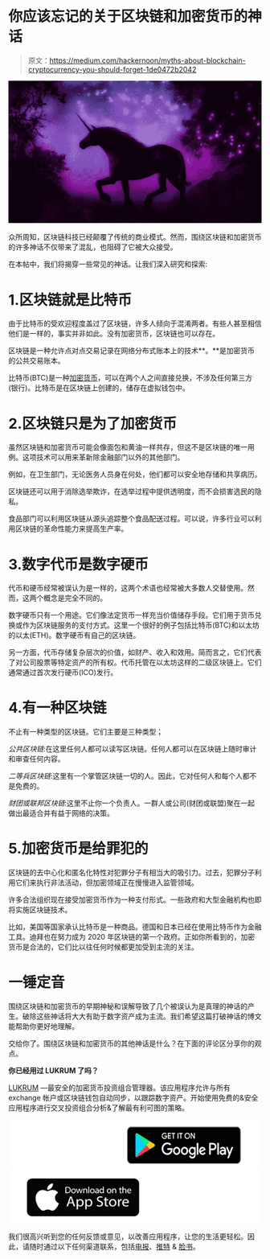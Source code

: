 # 你应该忘记的关于区块链和加密货币的神话

> 原文：<https://medium.com/hackernoon/myths-about-blockchain-cryptocurrency-you-should-forget-1de0472b2042>

![](img/71574a71f122d4b82ac8502232111053.png)

众所周知，区块链科技已经颠覆了传统的商业模式。然而，围绕区块链和加密货币的许多神话不仅带来了混乱，也阻碍了它被大众接受。

在本帖中，我们将揭穿一些常见的神话。让我们深入研究和探索:

# 1.区块链就是比特币

由于比特币的受欢迎程度盖过了区块链，许多人倾向于混淆两者。有些人甚至相信他们是一样的，事实并非如此。没有加密货币，区块链也可以存在。

区块链是一种允许点对点交易记录在网络分布式账本上的技术**。**是加密货币的公共交易账本。

比特币(BTC)是一种[加密货币](https://hackernoon.com/tagged/cryptocurrency)，可以在两个人之间直接兑换，不涉及任何第三方(银行)。比特币是在区块链上创建的，储存在虚拟钱包中。

# 2.区块链只是为了加密货币

虽然区块链和加密货币可能会像面包和黄油一样共存，但这不是区块链的唯一用例。这项技术可以用来革新除金融部门以外的其他部门。

例如，在卫生部门，无论医务人员身在何处，他们都可以安全地存储和共享病历。

区块链还可以用于消除选举欺诈，在选举过程中提供透明度，而不会损害选民的隐私。

食品部门可以利用区块链从源头追踪整个食品配送过程。可以说，许多行业可以利用区块链的革命性能力来提高生产率。

# 3.数字代币是数字硬币

代币和硬币经常被误认为是一样的，这两个术语也经常被大多数人交替使用。然而，这两个概念是完全不同的。

数字硬币只有一个用途。它们像法定货币一样充当价值储存手段。它们用于货币兑换或作为区块链服务的支付方式。这里一个很好的例子包括比特币(BTC)和以太坊的以太(ETH)。数字硬币有自己的区块链。

另一方面，代币存储复杂层次的价值，如财产、收入和效用。简而言之，它们代表了对公司股票等特定资产的所有权。代币托管在以太坊这样的二级区块链上。它们通常通过首次发行硬币(ICO)发行。

# 4.有一种区块链

不止有一种类型的区块链。它们主要是三种类型；

*公共区块链*:在这里任何人都可以读写区块链。任何人都可以在区块链上随时审计和审查任何内容。

*二等兵区块链*:这里有一个掌管区块链一切的人。因此，它对任何人和每个人都不是免费的。

*财团或联邦区块链*:这里不止你一个负责人。一群人或公司(财团或联盟)聚在一起做出最适合并有益于网络的决策。

# 5.加密货币是给罪犯的

区块链的去中心化和匿名化特性对犯罪分子有相当大的吸引力。过去，犯罪分子利用它们来执行非法活动，但加密领域正在慢慢进入监管领域。

许多合法组织现在接受加密货币作为一种支付形式。一些政府和大型金融机构也即将实施区块链技术。

比如，美国等国家承认比特币是一种商品。德国和日本已经在使用比特币作为金融工具。迪拜也在努力成为 2020 年区块链的第一个政府。正如你所看到的，加密货币是合法的，它们比以往任何时候都更加受到主流的关注。

# 一锤定音

围绕区块链和加密货币的早期神秘和误解导致了几个被误认为是真理的神话的产生。破除这些神话将大大有助于数字资产成为主流。我们希望这篇打破神话的博文能帮助你更好地理解。

交给你了。围绕区块链和加密货币的其他神话是什么？在下面的评论区分享你的观点。

**你已经用过 LUKRUM 了吗？**

[LUKRUM](https://lukrum.tech/?utm_source=medium) —最安全的加密货币投资组合管理器。该应用程序允许与所有 exchange 帐户或区块链钱包自动同步，以跟踪数字资产。开始使用免费的&安全应用程序进行交叉投资组合分析&了解最有利可图的策略。

[![](img/c3ce2285fbb948656b1fb699ea01df5d.png)](https://lukrum.tech/?utm_source=medium)[![](img/15fc3f4c64ce2b856e0987b366203fc0.png)](http://apple.co/2EL3OB7)

我们很高兴听到您的任何反馈或意见，以改善应用程序，让您的生活更轻松。因此，请随时通过以下任何渠道联系，包括[电报](https://t.me/LUKRUMapp)、[推特](https://twitter.com/LUKRUM_app) & [脸书](https://www.facebook.com/LUKRUMapp)。